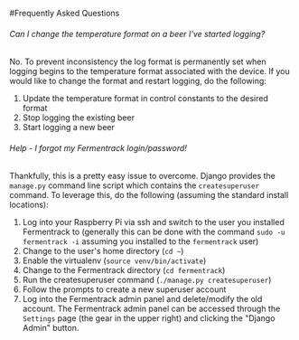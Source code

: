 #Frequently Asked Questions



###### Can I change the temperature format on a beer I've started logging?

No. To prevent inconsistency the log format is permanently set when logging begins to the temperature format associated with the device. If you would like to change the format and restart logging, do the following:

 1. Update the temperature format in control constants to the desired format
 1. Stop logging the existing beer
 1. Start logging a new beer


###### Help - I forgot my Fermentrack login/password!

Thankfully, this is a pretty easy issue to overcome. Django provides the `manage.py` command line script which contains the `createsuperuser` command. To leverage this, do the following (assuming the standard install locations):

 1. Log into your Raspberry Pi via ssh and switch to the user you installed Fermentrack to (generally this can be done with the command `sudo -u fermentrack -i` assuming you installed to the `fermentrack` user)
 1. Change to the user's home directory (`cd ~`)
 1. Enable the virtualenv (`source venv/bin/activate`)
 1. Change to the Fermentrack directory (`cd fermentrack`)
 1. Run the createsuperuser command (`./manage.py createsuperuser`)
 1. Follow the prompts to create a new superuser account
 1. Log into the Fermentrack admin panel and delete/modify the old account. The Fermentrack admin panel can be accessed through the `Settings` page (the gear in the upper right) and clicking the "Django Admin" button.
